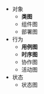 * 对象
    * **类图**
    * 组件图
    * 部署图
* 行为
    * **用例图**
    * **时序图**
    * 协作图
    * 活动图
* 状态
    * 状态图